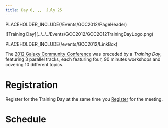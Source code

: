 ```yaml
---
title: Day 0, ,,  July 25
---
```

PLACEHOLDER_INCLUDE(/Events/GCC2012/PageHeader)

<div class='left'>![Training Day](../../../Events/GCC2012/GCC2012TrainingDayLogo.png)</div>



PLACEHOLDER_INCLUDE(/events/GCC2012/LinkBox)

The [2012 Galaxy Community Conference](../) was preceded by a *Training Day*, featuring 3 parallel tracks, each featuring four, 90 minutes workshops and covering 10 different topics.

# Registration

Register for the Training Day at the same time you [Register](../../../Events/GCC2012/Register) for the meeting.  

# Schedule

